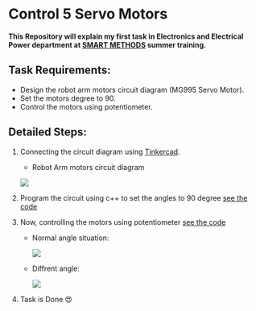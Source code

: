 # Control 5 Servo Motors
**This Repository will explain my first task in Electronics and Electrical Power department at [SMART METHODS](https://github.com/smart-methods) summer training.**

## Task Requirements: 
  - Design the robot arm motors circuit diagram (MG995 Servo Motor).
  - Set the motors degree to 90.
  - Control the motors using potentiometer.

## Detailed Steps:
1. Connecting the circuit diagram using [Tinkercad](https://www.tinkercad.com).
   * Robot Arm motors circuit diagram 

    ![](https://github.com/mo7ammed-saleh/Control_5_Servo_Motors/blob/main/Circuit%20Wiring/1-%20Robot%20Arm%20Circuit%20Wiring.PNG)
    
2. Program the circuit using c++ to set the angles to 90 degree [see the code](https://github.com/mo7ammed-saleh/Control_5_Servo_Motors/blob/main/Code/Move%20servo%20to%2090%20degree.ino)

3. Now, controlling the motors using potentiometer [see the code](https://github.com/mo7ammed-saleh/Control_5_Servo_Motors/blob/main/Code/control_5_servo_motor_with_potentiometer_1.ino)

   * Normal angle situation:

      ![](https://github.com/mo7ammed-saleh/Control_5_Servo_Motors/blob/main/Circuit%20Wiring/2-%20Circuit%20Wiring%20with%20potentiometer.PNG)
      
   * Diffrent angle:
   
      ![](https://github.com/mo7ammed-saleh/Control_5_Servo_Motors/blob/main/Circuit%20Wiring/3-%20Different%20Angles.PNG)
      
  4. Task is Done :heart_eyes:

